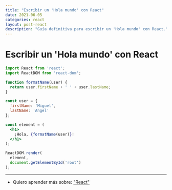 ```yaml
---
title: "Escribir un 'Hola mundo' con React"
date: 2021-06-05
categories: react
layout: post-react
description: "Guía definitiva para escribir un 'Hola mundo' con React."
---
```


# Escribir un 'Hola mundo' con React

````jsx
import React from 'react';
import ReactDOM from 'react-dom';

function formatName(user) {
  return user.firstName + ' ' + user.lastName;
}

const user = {
  firstName: 'Miguel',
  lastName: 'Angel'
};

const element = (
  <h1>
    ¡Hola, {formatName(user)}!
  </h1>
);

ReactDOM.render(
  element,
  document.getElementById('root')
);
````

***

- Quiero aprender más sobre: ["React"](../00/react)
